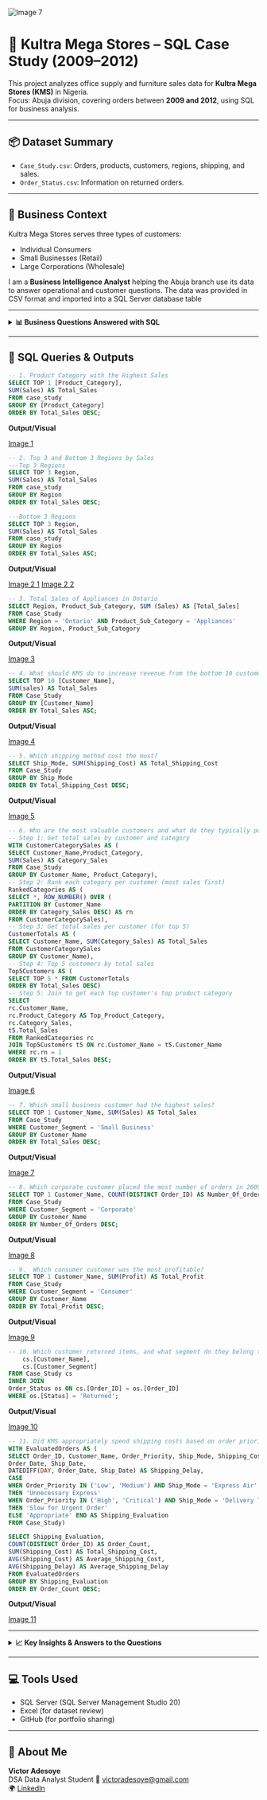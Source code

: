 ![Image 7](https://github.com/user-attachments/assets/157979a8-5515-42a9-89bc-58a8a25988f6)
# 🧾 Kultra Mega Stores – SQL Case Study (2009–2012)

This project analyzes office supply and furniture sales data for **Kultra Mega Stores (KMS)** in Nigeria.  
Focus: Abuja division, covering orders between **2009 and 2012**, using SQL for business analysis.

---

## 📦 Dataset Summary

- `Case_Study.csv`: Orders, products, customers, regions, shipping, and sales.
- `Order_Status.csv`: Information on returned orders.

---

## 🎯 Business Context

Kultra Mega Stores serves three types of customers:

- Individual Consumers  
- Small Businesses (Retail)  
- Large Corporations (Wholesale)  

I am a **Business Intelligence Analyst** helping the Abuja branch use its data to answer operational and customer questions. The data was provided in CSV format and imported into a SQL Server database table

---

<details>
<summary><strong>📊 Business Questions Answered with SQL</strong></summary>

### 📌 Case Scenario I
1. Which product category had the highest sales?  

2. What are the Top 3 and Bottom 3 regions in terms of sales?  

3. What were the total sales of appliances in Ontario?  

4. What should KMS do to increase revenue from the bottom 10 customers?  

5. Which shipping method cost the most?

### 📌 Case Scenario II
6. Who are the most valuable customers and what do they typically purchase?  

7. Which small business customer had the highest sales?  

8. Which corporate customer placed the most number of orders between 2009–2012?  

9. Which consumer customer was the most profitable?  

10. Which customer returned items, and what segment do they belong to?  

11. Did KMS appropriately spend shipping costs based on order priority?

</details>

---

## 🧾 SQL Queries & Outputs

```sql
-- 1. Product Category with the Highest Sales
SELECT TOP 1 [Product_Category],
SUM(Sales) AS Total_Sales
FROM case_study
GROUP BY [Product_Category]
ORDER BY Total_Sales DESC;
```

**Output/Visual**

[Image 1](https://github.com/user-attachments/assets/f9cb84eb-23d4-4ce9-ad76-4d394dda0f95)


```sql
-- 2. Top 3 and Bottom 3 Regions by Sales
---Top 3 Regions
SELECT TOP 3 Region,
SUM(Sales) AS Total_Sales
FROM case_study
GROUP BY Region
ORDER BY Total_Sales DESC;

---Bottom 3 Regions
SELECT TOP 3 Region,
SUM(Sales) AS Total_Sales
FROM case_study
GROUP BY Region
ORDER BY Total_Sales ASC;
```

**Output/Visual**


[Image 2 1](https://github.com/user-attachments/assets/0798b69f-48d0-4254-bc9c-89e843e072c6)
[Image 2 2](https://github.com/user-attachments/assets/e58219c5-3041-46c2-99f6-00043ec21e1e)

```sql
-- 3. Total Sales of Appliances in Ontario
SELECT Region, Product_Sub_Category, SUM (Sales) AS [Total_Sales]
FROM Case_Study
WHERE Region = 'Ontario' AND Product_Sub_Category = 'Appliances'
GROUP BY Region, Product_Sub_Category
```

**Output/Visual**

[Image 3](https://github.com/user-attachments/assets/eec57459-bf6e-4792-b067-646c8398046b)


```sql
-- 4. What should KMS do to increase revenue from the bottom 10 customers?  
SELECT TOP 10 [Customer_Name],
SUM(sales) AS Total_Sales
FROM Case_Study
GROUP BY [Customer_Name]
ORDER BY Total_Sales ASC;
```

**Output/Visual**

[Image 4](https://github.com/user-attachments/assets/70f172ea-b57d-4bc0-87fb-ac9caf7f729b)


```sql
-- 5. Which shipping method cost the most?
SELECT Ship_Mode, SUM(Shipping_Cost) AS Total_Shipping_Cost
FROM Case_Study
GROUP BY Ship_Mode
ORDER BY Total_Shipping_Cost DESC;
```

**Output/Visual**

[Image 5](https://github.com/user-attachments/assets/b253c3d0-2c1a-4b3e-a018-f1da6810ae8f)

```sql
-- 6. Who are the most valuable customers and what do they typically purchase?  
-- Step 1: Get total sales by customer and category
WITH CustomerCategorySales AS (
SELECT Customer_Name,Product_Category,
SUM(Sales) AS Category_Sales
FROM Case_Study
GROUP BY Customer_Name, Product_Category),
-- Step 2: Rank each category per customer (most sales first)
RankedCategories AS (
SELECT *, ROW_NUMBER() OVER (
PARTITION BY Customer_Name
ORDER BY Category_Sales DESC) AS rn
FROM CustomerCategorySales),
-- Step 3: Get total sales per customer (for top 5)
CustomerTotals AS (
SELECT Customer_Name, SUM(Category_Sales) AS Total_Sales
FROM CustomerCategorySales
GROUP BY Customer_Name),
-- Step 4: Top 5 customers by total sales
Top5Customers AS (
SELECT TOP 5 * FROM CustomerTotals
ORDER BY Total_Sales DESC)
-- Step 5: Join to get each top customer's top product category
SELECT 
rc.Customer_Name,
rc.Product_Category AS Top_Product_Category,
rc.Category_Sales,
t5.Total_Sales
FROM RankedCategories rc
JOIN Top5Customers t5 ON rc.Customer_Name = t5.Customer_Name
WHERE rc.rn = 1
ORDER BY t5.Total_Sales DESC;
```

**Output/Visual**

[Image 6](https://github.com/user-attachments/assets/45f7ca05-7ad6-459f-b23c-0b6450d9e800)

```sql
-- 7. Which small business customer had the highest sales? 
SELECT TOP 1 Customer_Name, SUM(Sales) AS Total_Sales
FROM Case_Study
WHERE Customer_Segment = 'Small Business'
GROUP BY Customer_Name
ORDER BY Total_Sales DESC;
```

**Output/Visual**

[Image 7](https://github.com/user-attachments/assets/3e7fbfe2-ad72-4b88-98fb-eb82ed951cbd)



```sql
-- 8. Which corporate customer placed the most number of orders in 2009-2012?
SELECT TOP 1 Customer_Name, COUNT(DISTINCT Order_ID) AS Number_Of_Orders
FROM Case_Study
WHERE Customer_Segment = 'Corporate'
GROUP BY Customer_Name
ORDER BY Number_Of_Orders DESC;
```

**Output/Visual**

[Image 8](https://github.com/user-attachments/assets/08e0f285-ddd0-4f10-ac99-987908416c35)


```sql
-- 9.  Which consumer customer was the most profitable?  
SELECT TOP 1 Customer_Name, SUM(Profit) AS Total_Profit
FROM Case_Study
WHERE Customer_Segment = 'Consumer'
GROUP BY Customer_Name
ORDER BY Total_Profit DESC;
```

**Output/Visual**

[Image 9](https://github.com/user-attachments/assets/0d33e0e5-2c4a-45ef-b2f2-7c622323ce71)


```sql
-- 10. Which customer returned items, and what segment do they belong to?  SELECT DISTINCT 
    cs.[Customer_Name],
    cs.[Customer_Segment]
FROM Case_Study cs
INNER JOIN 
Order_Status os ON cs.[Order_ID] = os.[Order_ID]
WHERE os.[Status] = 'Returned';
```

**Output/Visual**

[Image 10](https://github.com/user-attachments/assets/2a0695d5-a620-4a31-bf87-a28d5f4e9352)


```sql
-- 11. Did KMS appropriately spend shipping costs based on order priority?
WITH EvaluatedOrders AS (
SELECT Order_ID, Customer_Name, Order_Priority, Ship_Mode, Shipping_Cost, 
Order_Date, Ship_Date,
DATEDIFF(DAY, Order_Date, Ship_Date) AS Shipping_Delay,
CASE 
WHEN Order_Priority IN ('Low', 'Medium') AND Ship_Mode = 'Express Air' 
THEN 'Unnecessary Express'
WHEN Order_Priority IN ('High', 'Critical') AND Ship_Mode = 'Delivery Truck' 
THEN 'Slow for Urgent Order'
ELSE 'Appropriate' END AS Shipping_Evaluation
FROM Case_Study)

SELECT Shipping_Evaluation,
COUNT(DISTINCT Order_ID) AS Order_Count,
SUM(Shipping_Cost) AS Total_Shipping_Cost,
AVG(Shipping_Cost) AS Average_Shipping_Cost,
AVG(Shipping_Delay) AS Average_Shipping_Delay
FROM EvaluatedOrders
GROUP BY Shipping_Evaluation
ORDER BY Order_Count DESC;
```

**Output/Visual**

[Image 11](https://github.com/user-attachments/assets/342d0d88-5938-43b2-83ca-d068dd2355a3)



---

<details>
<summary><strong>📈 Key Insights & Answers to the Questions</strong></summary>

1. **Technology category** had the highest sales.

2. **West, Ontario, and Prarie** were the top regions in terms of sales.
        -**Nunavut, Northwest Territories, and Yukon** were the bottom regions.

3. Total sales of appliances in Ontario was **₦202,347**.

4. The bottom 10 customers showed low engagement and low spend across various categories.
       .**Recommendations:**
           .Identify if these customers are inactive or new.
            .Consider email campaigns, bundle offers, or enticing discounts.

5.**Delivery Truck** incurred the most cost as a shipping method.  

6.**Emily Phan** (Technology), **Deborah Brumfield** (Technology), **Roy Skaria** (Furniture) were top customers.

7.**Dennis Kane** was the small business customer with the highest sales.

8.**Adam Hart** placed the most corporate orders **(18 orders)**.

9.**Emily Phan** was the most profitable consumer customer. 

10.Over **419 unique customers** returned items across different segments.  

11. While **most orders (5,101)** used appropriate shipping,
    -**822 orders were misaligned**, due to mismatched shipping vs priority.
        --451 urgent orders used slow Delivery Truck — risking delays even though average delay looks low.
        --371 non-urgent orders used Express Air — spending extra for speed they didn’t need.

🔎 **Suggestions:**
- Match shipping method to order priority to save cost.  
- Increase revenue from bottom customers using campaigns or bundles.    
- Track and reduce product returns.

</details>

---

## 💻 Tools Used

- SQL Server (SQL Server Management Studio 20)  
- Excel (for dataset review)  
- GitHub (for portfolio sharing)

---

## 👤 About Me

**Victor Adesoye**  
DSA Data Analyst Student 
📧 victoradesoye@gmail.com  
🌍 [LinkedIn](https://linkedin.com/in/victor-adesoye)
